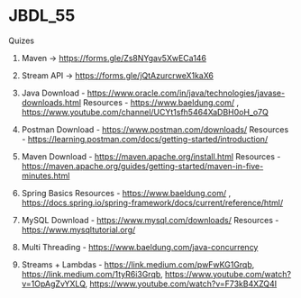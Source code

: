 # JBDL_55

Quizes
1. Maven -> https://forms.gle/Zs8NYgav5XwECa146
2. Stream API -> https://forms.gle/jQtAzurcrweX1kaX6

1. Java
    Download - https://www.oracle.com/in/java/technologies/javase-downloads.html
    Resources - https://www.baeldung.com/ , https://www.youtube.com/channel/UCYt1sfh5464XaDBH0oH_o7Q

2. Postman
    Download - https://www.postman.com/downloads/
    Resources - https://learning.postman.com/docs/getting-started/introduction/

3. Maven
    Download - https://maven.apache.org/install.html
    Resources - https://maven.apache.org/guides/getting-started/maven-in-five-minutes.html

4. Spring Basics
    Resources - https://www.baeldung.com/ , https://docs.spring.io/spring-framework/docs/current/reference/html/

5. MySQL
    Download - https://www.mysql.com/downloads/
    Resources - https://www.mysqltutorial.org/

6. Multi Threading - https://www.baeldung.com/java-concurrency

7. Streams + Lambdas - 
    https://link.medium.com/pwFwKG1Grqb, https://link.medium.com/1tyR6i3Grqb, https://www.youtube.com/watch?v=1OpAgZvYXLQ, https://www.youtube.com/watch?v=F73kB4XZQ4I

